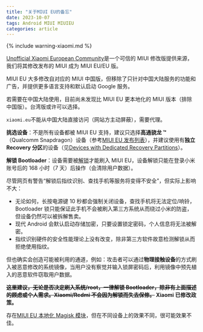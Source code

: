 ```yaml
---
title: "关于MIUI EU的备忘"
date: 2023-10-07
tags: Android MIUI MIUIEU
categories: article
---
```


{% include warning-xiaomi.md %}

[Unofficial Xiaomi European Community](https://xiaomi.eu/community/)是一个可信的 MIUI 修改版提供来源，我们将其修改发布的 MIUI 成为 MIUI EU/EU 版。

MIUI EU 大多修改自对应的 MIUI 中国版，但移除了只针对中国大陆服务的功能和广告，并提供更多语言支持和默认启动 Google 服务。

若需要在中国大陆使用，目前尚未发现比 MIUI EU 更本地化的 MIUI 版本（排除中国版）。台湾版或许可以选择。

`xiaomi.eu`不能从中国大陆直接访问（网站方主动屏蔽），需要代理。

**挑选设备**：不是所有设备都被 MIUI EU 支持，建议只选择**高通骁龙 ™**（Qualcomm Snapdragon）设备（参考[MIUI EU 发布列表](https://xiaomi.eu/community/forums/miui-rom-releases.103/)），并建议使用有**独立 Recovery 分区**的设备（见[Devices with Dedicated Recovery Partitions](https://xiaomi.eu/community/threads/installing-a-custom-recovery.67841/)）。

**解锁 Bootloader**：设备需要被[解锁](https://www.miui.com/unlock/index.html)才能刷入 MIUI EU，设备解锁只能在登录小米账号后的 168 小时（7 天）后操作（会清除用户数据）。

尽管网页有警告“解锁后指纹识别、查找手机等服务将变得不安全”，但实际上影响不大：

- 无论如何，长按电源键 10 秒都会强制关闭设备，查找手机将无法定位/响铃，Bootloader 锁只能保证此手机不会被刷入第三方系统从而绕过小米的防盗，但设备仍然可以被拆解售卖。
- 现代 Android 会默认启动存储加密，只要设置锁定密码，个人信息将无法被解密。
- 指纹识别硬件的安全性能理论上没有改变，除非第三方软件故意检测解锁从而拒绝使用指纹。

但也确实会创造可能被利用的通道，例如：攻击者可以通过**物理接触设备**的方式刷入被恶意修改的系统镜像，当用户没有察觉并输入锁屏密码后，利用镜像中预先植入的恶意软件窃取用户数据。

**~~这里建议，无论是否决定刷入系统/root，一律解锁 Bootloader，除非有上面描述的顾虑或个人需求。Xiaomi/Redmi 不会因为解锁而失去保修。~~ Xiaomi 已修改政策。**

存在[MIUI EU 本地化 Magisk 模块](https://blog.minamigo.moe/archives/184)，但在不同设备上的效果不同，很可能效果不佳。
